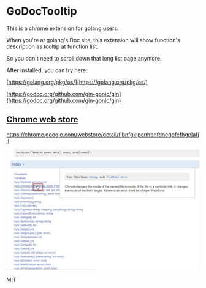 # GoDocTooltip
This is a chrome extension for golang users.

When you're at golang's Doc site, this extension will show function's description as tooltip at function list.

So you don't need to scroll down that long list page anymore.

After installed, you can try here:

[https://golang.org/pkg/os/](https://golang.org/pkg/os/)

[https://godoc.org/github.com/gin-gonic/gin](https://godoc.org/github.com/gin-gonic/gin)


[Chrome web store](https://chrome.google.com/webstore/detail/fjbnfgkjpcnhbhfdnegofefhgpjafjjl)
----
https://chrome.google.com/webstore/detail/fjbnfgkjpcnhbhfdnegofefhgpjafjjl

![Snapshot](https://raw.githubusercontent.com/diankong/GoDocTooltip/master/snapshot_1280x800.png)

MIT
